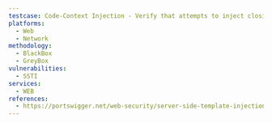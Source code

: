 ```yaml
---
testcase: Code-Context Injection - Verify that attempts to inject closing delimiters followed by arbitrary HTML or directives (e.g., }}{%raw%}<img…>{%endraw%}) do not render or execute. Web (HTTP/HTTPS) service
platforms: 
  - Web
  - Network
methodology: 
  - BlackBox
  - GreyBox
vulnerabilities:
  - SSTI
services:
  - WEB
references:
  - https://portswigger.net/web-security/server-side-template-injection
---
```

